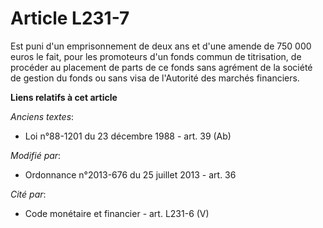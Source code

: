 # Article L231-7

Est puni d'un emprisonnement de deux ans et d'une amende de 750 000 euros le fait, pour les promoteurs d'un fonds commun de
titrisation, de procéder au placement de parts de ce fonds sans agrément de la société de gestion du fonds ou sans visa de
l'Autorité des marchés financiers.

**Liens relatifs à cet article**

_Anciens textes_:

  - Loi n°88-1201 du 23 décembre 1988 - art. 39 (Ab)

_Modifié par_:

  - Ordonnance n°2013-676 du 25 juillet 2013 - art. 36

_Cité par_:

  - Code monétaire et financier - art. L231-6 (V)
